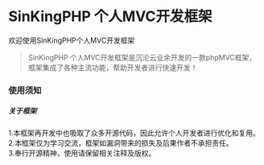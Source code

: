 # SinKingPHP 个人MVC开发框架
欢迎使用SinKingPHP个人MVC开发框架
> SinKingPHP 个人MVC开发框架是沉沦云业余开发的一款phpMVC框架，框架集成了各种主流功能，帮助开发者进行快速开发！
### 使用须知

##### 关于框架
1.本框架再开发中也吸取了众多开源代码，因此允许个人开发者进行优化和复用。<br/>
2.本框架仅为学习交流，框架如漏洞带来的损失及后果作者不承担责任。<br/>
3.奉行开源精神，使用请保留相关注释及版权。<br/>
